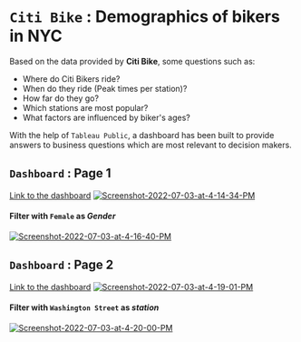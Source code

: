 # `Citi Bike` : Demographics of bikers in NYC

Based on the data provided by __Citi Bike__, some questions such as:
- Where do Citi Bikers ride? 
- When do they ride (Peak times per station)?
- How far do they go? 
- Which stations are most popular? 
- What factors are influenced by biker's ages?

With the help of `Tableau Public`, a dashboard has been built to provide answers to business questions which are most relevant to decision makers.

## `Dashboard` : Page 1
<a href="https://public.tableau.com/views/NYCCitiBikeDemographics/Dashboard1?:language=en-GB&publish=yes&:display_count=n&:origin=viz_share_link"> Link to the dashboard</a>
<a href="https://ibb.co/WcHx4Px"><img src="https://i.ibb.co/khGHs9H/Screenshot-2022-07-03-at-4-14-34-PM.png" alt="Screenshot-2022-07-03-at-4-14-34-PM" border="0"></a>

#### Filter with `Female` as _Gender_

<a href="https://ibb.co/njyV87Q"><img src="https://i.ibb.co/kXTr64q/Screenshot-2022-07-03-at-4-16-40-PM.png" alt="Screenshot-2022-07-03-at-4-16-40-PM" border="0"></a>

## `Dashboard` : Page 2
<a href="https://public.tableau.com/views/NYCCitiBikeDemographics2/Dashboard2?:language=en-GB&publish=yes&:display_count=n&:origin=viz_share_link"> Link to the dashboard</a>
<a href="https://ibb.co/mvGyCg2"><img src="https://i.ibb.co/YD3d7w1/Screenshot-2022-07-03-at-4-19-01-PM.png" alt="Screenshot-2022-07-03-at-4-19-01-PM" border="0"></a>

#### Filter with `Washington Street` as _station_

<a href="https://ibb.co/DYB4vGL"><img src="https://i.ibb.co/hcGs4XC/Screenshot-2022-07-03-at-4-20-00-PM.png" alt="Screenshot-2022-07-03-at-4-20-00-PM" border="0"></a>
